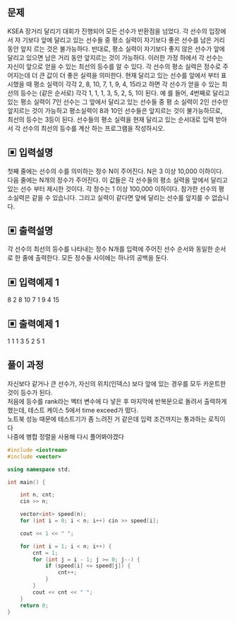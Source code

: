 ## 문제
KSEA 장거리 달리기 대회가 진행되어 모든 선수가 반환점을 넘었다. 각 선수의 입장에서 자
기보다 앞에 달리고 있는 선수들 중 평소 실력이 자기보다 좋은 선수를 남은 거리 동안 앞지
르는 것은 불가능하다. 반대로, 평소 실력이 자기보다 좋지 않은 선수가 앞에 달리고 있으면 
남은 거리 동안 앞지르는 것이 가능하다. 이러한 가정 하에서 각 선수는 자신이 앞으로 얻을 
수 있는 최선의 등수를 알 수 있다.
각 선수의 평소 실력은 정수로 주어지는데 더 큰 값이 더 좋은 실력을 의미한다. 현재 달리고 
있는 선수를 앞에서 부터 표시했을 때 평소 실력이 각각 2, 8, 10, 7, 1, 9, 4, 15라고 하면 
각 선수가 얻을 수 있는 최선의 등수는 (같은 순서로) 각각 1, 1, 1, 3, 5, 2, 5, 1이 된다. 예
를 들어, 4번째로 달리고 있는 평소 실력이 7인 선수는 그 앞에서 달리고 있는 선수들 중 평
소 실력이 2인 선수만 앞지르는 것이 가능하고 평소실력이 8과 10인 선수들은 앞지르는 것이 
불가능하므로, 최선의 등수는 3등이 된다.
선수들의 평소 실력을 현재 달리고 있는 순서대로 입력 받아서 각 선수의 최선의 등수를 계산
하는 프로그램을 작성하시오.

## ▣ 입력설명
첫째 줄에는 선수의 수를 의미하는 정수 N이 주어진다. N은 3 이상 10,000 이하이다. 다음 
줄에는 N개의 정수가 주어진다. 이 값들은 각 선수들의 평소 실력을 앞에서 달리고 있는 선수
부터 제시한 것이다. 각 정수는 1 이상 100,000 이하이다. 참가한 선수의 평소실력은 같을 수 
있습니다. 그리고 실력이 같다면 앞에 달리는 선수를 앞지를 수 없습니다.
## ▣ 출력설명
각 선수의 최선의 등수를 나타내는 정수 N개를 입력에 주어진 선수 순서와 동일한 순서로 한 
줄에 출력한다. 모든 정수들 사이에는 하나의 공백을 둔다.
## ▣ 입력예제 1 
8
2 8 10 7 1 9 4 15
## ▣ 출력예제 1
1 1 1 3 5 2 5 1

## 풀이 과정
자신보다 같거나 큰 선수가, 자신의 위치(인덱스) 보다 앞에 있는 경우를 모두 카운트한 것이 등수가 된다.<br>
처음에 등수를 rank라는 벡터 변수에 다 넣은 후 마지막에 반복문으로 돌려서 출력하게 했는데, 테스트 케이스 5에서 time exceed가 떴다.<br>
노트북 성능 때문에 테스트기가 좀 느려진 거 같은데 입력 조건까지는 통과하는 로직이다<br>
나중에 병합 정렬을 사용해 다시 풀어봐야겠다
```C++
#include <iostream>
#include <vector>

using namespace std;

int main() {

	int n, cnt;
	cin >> n;

	vector<int> speed(n);
	for (int i = 0; i < n; i++) cin >> speed[i];

	cout << 1 << " ";

	for (int i = 1; i < n; i++) {
		cnt = 1;
		for (int j = i - 1; j >= 0; j--) {
			if (speed[i] <= speed[j]) {
				cnt++;
			}
		}
		cout << cnt << " ";
	}
	return 0;
}
```
